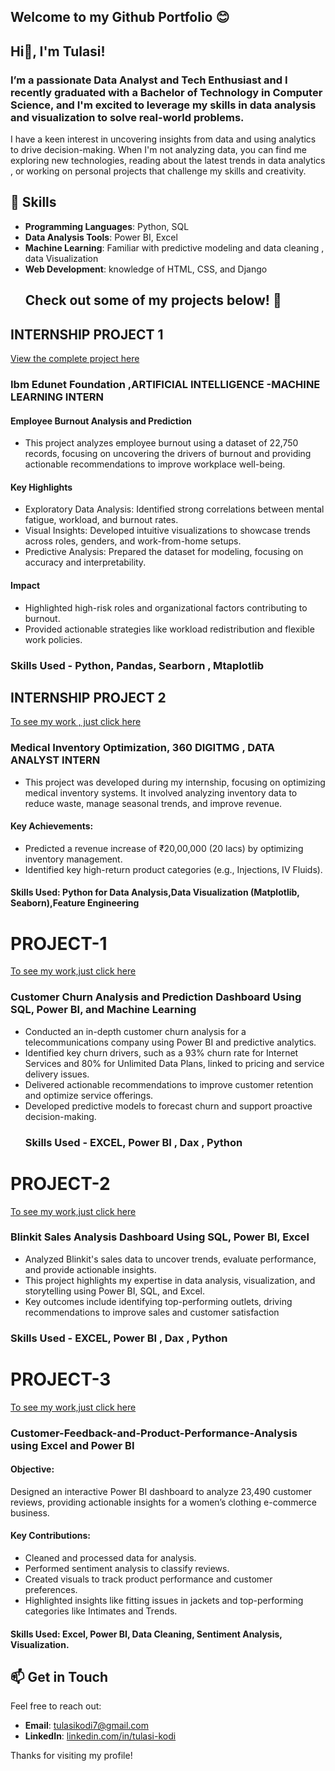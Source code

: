 ## Welcome to my Github Portfolio 😊
## Hi👋, I'm **Tulasi**! 
### I’m a passionate **Data Analyst** and **Tech Enthusiast**  and  I recently graduated with a **Bachelor of Technology in Computer Science**, and I'm excited to leverage my skills in data analysis and visualization to solve real-world problems.
I have a keen interest in uncovering insights from data and using analytics to drive decision-making. 
When I'm not analyzing data, you can find me exploring new technologies, reading about the latest trends in data analytics , or working on personal projects that challenge my skills and creativity.
## 🚀 Skills
- **Programming Languages**: Python, SQL
- **Data Analysis Tools**: Power BI, Excel
- **Machine Learning**: Familiar with predictive modeling and data cleaning , data Visualization
- **Web Development**:  knowledge of HTML, CSS, and Django
  ## Check out some of my projects below! 💼

## INTERNSHIP PROJECT 1

[View the complete project here](https://github.com/tulasikodi/EMPLOYEE-BURNOUT-ANALYSIS-PROJECT)

### Ibm Edunet Foundation ,ARTIFICIAL INTELLIGENCE -MACHINE LEARNING INTERN

#### Employee Burnout Analysis and Prediction

- This project analyzes employee burnout using a dataset of 22,750 records, focusing on uncovering the drivers of burnout and providing 
actionable recommendations to improve workplace well-being.

#### Key Highlights
- Exploratory Data Analysis: Identified strong correlations between mental fatigue, workload, and burnout rates.
- Visual Insights: Developed intuitive visualizations to showcase trends across roles, genders, and work-from-home setups.
- Predictive Analysis: Prepared the dataset for modeling, focusing on accuracy and interpretability.
#### Impact
- Highlighted high-risk roles and organizational factors contributing to burnout.
- Provided actionable strategies like workload redistribution and flexible work policies.
### Skills Used - Python, Pandas, Searborn , Mtaplotlib



## INTERNSHIP PROJECT 2

[ To see my work , just click here](https://github.com/tulasikodi/Medical-Inventory-Optimization)

### Medical Inventory Optimization, 360 DIGITMG , DATA ANALYST INTERN

- This project was developed during my internship, focusing on optimizing medical inventory systems. It involved analyzing inventory data to reduce 
  waste, manage seasonal trends, and improve revenue.

#### Key Achievements:
- Predicted a revenue increase of ₹20,00,000 (20 lacs) by optimizing inventory management.
- Identified key high-return product categories (e.g., Injections, IV Fluids).

#### Skills Used: Python for Data Analysis,Data Visualization (Matplotlib, Seaborn),Feature Engineering

 # PROJECT-1   
 [To see my work,just click here](Customer_Churn_Analysis_and_Prediction_README.md)
 
  ### Customer Churn Analysis and Prediction Dashboard Using SQL, Power BI, and Machine Learning
- Conducted an in-depth customer churn analysis for a telecommunications company using Power BI and predictive analytics.
- Identified key churn drivers, such as a 93% churn rate for Internet Services and 80% for Unlimited Data Plans, linked to pricing and service 
  delivery issues.
- Delivered actionable recommendations to improve customer retention and optimize service offerings.
- Developed predictive models to forecast churn and support proactive decision-making.
  ### Skills Used - EXCEL, Power BI , Dax , Python

 # PROJECT-2 
 [To see my work,just click here](Customer_Churn_Analysis_and_Prediction_README.md)
 
  ### Blinkit Sales Analysis Dashboard Using SQL, Power BI, Excel
 - Analyzed Blinkit's sales data to uncover trends, evaluate performance, and provide actionable insights.
 - This project highlights my expertise in data analysis, visualization, and storytelling using Power BI, SQL, and Excel.
 - Key outcomes include identifying top-performing outlets, driving recommendations to improve sales and customer satisfaction
  ### Skills Used - EXCEL, Power BI , Dax , Python


 # PROJECT-3
 [To see my work,just click here](https://github.com/tulasikodi/Customer-Feedback-and-Product-Performance-Analysis/blob/main/README.md) 
 
### Customer-Feedback-and-Product-Performance-Analysis using Excel and Power BI
#### Objective:
Designed an interactive Power BI dashboard to analyze 23,490 customer reviews, providing actionable insights for a women’s clothing e-commerce business.
#### Key Contributions:
- Cleaned and processed data for analysis.
- Performed sentiment analysis to classify reviews.
- Created visuals to track product performance and customer preferences.
- Highlighted insights like fitting issues in jackets and top-performing categories like Intimates and Trends.

#### Skills Used: Excel, Power BI, Data Cleaning, Sentiment Analysis, Visualization.



  
  

## 📫 Get in Touch
Feel free to reach out:
- **Email**: [tulasikodi7@gmail.com](mailto:tulasikodi7@gmail.com)
- **LinkedIn**: [linkedin.com/in/tulasi-kodi](https://www.linkedin.com/in/tulasi-kodi-aa18a61b7/)

Thanks for visiting my profile!
<!--
**tulasikodi/tulasikodi** is a ✨ _special_ ✨ repository because its `README.md` (this file) appears on your GitHub profile.

Here are some ideas to get you started:

- 🔭 I’m currently working on ...
- 🌱 I’m currently learning ...
- 👯 I’m looking to collaborate on ...
- 🤔 I’m looking for help with ...
- 💬 Ask me about ...
- 📫 How to reach me: ...
- 😄 Pronouns: ...
- ⚡ Fun fact: ...
-->
